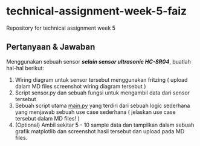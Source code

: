 # technical-assignment-week-5-faiz
Repository for technical assignment week 5


## Pertanyaan & Jawaban

Menggunakan sebuah sensor ***selain sensor ultrasonic HC-SR04***, buatlah hal-hal berikut:

1. Wiring diagram untuk sensor tersebut menggunakan fritzing ( upload dalam MD files screenshot wiring diagram tersebut )
2. Script sensor.py dan sebuah fungsi untuk mengambil data dari sensor tersebut
3. Sebuah script utama [main.py](http://main.py) yang terdiri dari sebuah logic sederhana yang menjawab sebuah use case sederhana ( jelaskan use case tersebut dalam MD files! )
4. (Optional) Ambil sekitar 5 - 10 sample data dan tampilkan dalam sebuah grafik matplotlib dan screenshot hasil tersebut dan upload pada MD files.
